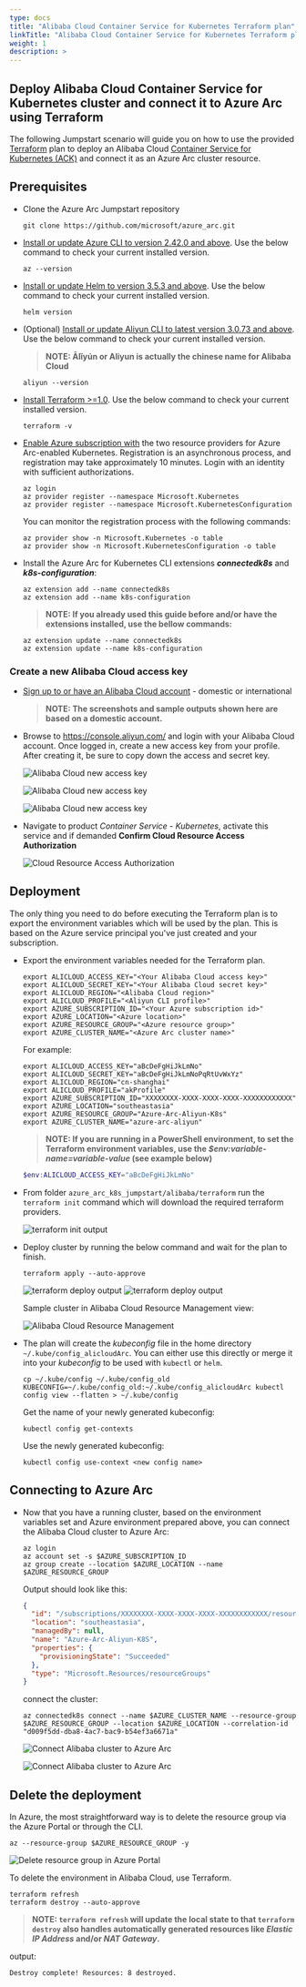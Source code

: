 ```yaml
---
type: docs
title: "Alibaba Cloud Container Service for Kubernetes Terraform plan"
linkTitle: "Alibaba Cloud Container Service for Kubernetes Terraform plan"
weight: 1
description: >
---
```


## Deploy Alibaba Cloud Container Service for Kubernetes cluster and connect it to Azure Arc using Terraform

The following Jumpstart scenario will guide you on how to use the provided [Terraform](https://www.terraform.io/) plan to deploy an Alibaba Cloud [Container Service for Kubernetes (ACK)](https://www.alibabacloud.com/product/kubernetes) and connect it as an Azure Arc cluster resource.

## Prerequisites

* Clone the Azure Arc Jumpstart repository

  ```shell
  git clone https://github.com/microsoft/azure_arc.git
  ```

* [Install or update Azure CLI to version 2.42.0 and above](https://docs.microsoft.com/cli/azure/install-azure-cli?view=azure-cli-latest). Use the below command to check your current installed version.

  ```shell
  az --version
  ```

* [Install or update Helm to version 3.5.3 and above](https://helm.sh/docs/intro/install/). Use the below command to check your current installed version.

  ```shell
  helm version
  ```

* (Optional) [Install or update Aliyun CLI to latest version 3.0.73 and above](https://github.com/aliyun/aliyun-cli). Use the below command to check your current installed version.

  > **NOTE: Ālǐyún or Aliyun is actually the chinese name for Alibaba Cloud**

  ```shell
  aliyun --version
  ```

* [Install Terraform >=1.0](https://learn.hashicorp.com/terraform/getting-started/install.html). Use the below command to check your current installed version.

  ```shell
  terraform -v
  ```

* [Enable Azure subscription with](https://docs.microsoft.com/azure/azure-resource-manager/management/resource-providers-and-types#register-resource-provider) the two resource providers for Azure Arc-enabled Kubernetes. Registration is an asynchronous process, and registration may take approximately 10 minutes. Login with an identity with sufficient authorizations.

  ```shell
  az login
  az provider register --namespace Microsoft.Kubernetes
  az provider register --namespace Microsoft.KubernetesConfiguration
  ```

  You can monitor the registration process with the following commands:

  ```shell
  az provider show -n Microsoft.Kubernetes -o table
  az provider show -n Microsoft.KubernetesConfiguration -o table
  ```

* Install the Azure Arc for Kubernetes CLI extensions ***connectedk8s*** and ***k8s-configuration***:

  ```shell
  az extension add --name connectedk8s
  az extension add --name k8s-configuration
  ```

  > **NOTE: If you already used this guide before and/or have the extensions installed, use the bellow commands:**

  ```shell
  az extension update --name connectedk8s
  az extension update --name k8s-configuration
  ```

### Create a new Alibaba Cloud access key

* [Sign up to or have an Alibaba Cloud account](https://www.alibabacloud.com/) - domestic or international

  > **NOTE: The screenshots and sample outputs shown here are based on a domestic account.**

* Browse to <https://console.aliyun.com/> and login with your Alibaba Cloud account. Once logged in, create a new access key from your profile. After creating it, be sure to copy down the access and secret key.

  ![Alibaba Cloud new access key](./01.png)

  ![Alibaba Cloud new access key](./02.png)

  ![Alibaba Cloud new access key](./03.png)

* Navigate to product *Container Service - Kubernetes*, activate this service and if demanded **Confirm Cloud Resource Access Authorization**

  ![Cloud Resource Access Authorization](./04.png)

## Deployment

The only thing you need to do before executing the Terraform plan is to export the environment variables which will be used by the plan. This is based on the Azure service principal you've just created and your subscription.  

* Export the environment variables needed for the Terraform plan.

  ```shell
  export ALICLOUD_ACCESS_KEY="<Your Alibaba Cloud access key>"
  export ALICLOUD_SECRET_KEY="<Your Alibaba Cloud secret key>"
  export ALICLOUD_REGION="<Alibaba Cloud region>"
  export ALICLOUD_PROFILE="<Aliyun CLI profile>"
  export AZURE_SUBSCRIPTION_ID="<Your Azure subscription id>"
  export AZURE_LOCATION="<Azure location>"
  export AZURE_RESOURCE_GROUP="<Azure resource group>"
  export AZURE_CLUSTER_NAME="<Azure Arc cluster name>"
  ```

  For example:

  ```shell
  export ALICLOUD_ACCESS_KEY="aBcDeFgHiJkLmNo"
  export ALICLOUD_SECRET_KEY="aBcDeFgHiJkLmNoPqRtUvWxYz"
  export ALICLOUD_REGION="cn-shanghai"
  export ALICLOUD_PROFILE="akProfile"
  export AZURE_SUBSCRIPTION_ID="XXXXXXXX-XXXX-XXXX-XXXX-XXXXXXXXXXXX"
  export AZURE_LOCATION="southeastasia"
  export AZURE_RESOURCE_GROUP="Azure-Arc-Aliyun-K8s"
  export AZURE_CLUSTER_NAME="azure-arc-aliyun"
  ```

  > **NOTE: If you are running in a PowerShell environment, to set the Terraform environment variables, use the _$env:variable-name=variable-value_ (see example below)**

  ```powershell
  $env:ALICLOUD_ACCESS_KEY="aBcDeFgHiJkLmNo"
  ```

* From folder `azure_arc_k8s_jumpstart/alibaba/terraform` run the ```terraform init``` command which will download the required terraform providers.

  ![terraform init output](./05.png)

* Deploy cluster by running the below command and wait for the plan to finish.

  ```shell
  terraform apply --auto-approve
  ```

  ![terraform deploy output](./06.png)
  ![terraform deploy output](./07.png)


  Sample cluster in Alibaba Cloud Resource Management view:

  ![Alibaba Cloud Resource Management](./08.png)

* The plan will create the _kubeconfig_ file in the home directory `~/.kube/config_alicloudArc`. You can either use this directly or merge it into your _kubeconfig_ to be used with `kubectl` or `helm`.

   ```shell
   cp ~/.kube/config ~/.kube/config_old
   KUBECONFIG=~/.kube/config_old:~/.kube/config_alicloudArc kubectl config view --flatten > ~/.kube/config
   ```

  Get the name of your newly generated kubeconfig:
  ```shell
  kubectl config get-contexts
  ```
  Use the newly generated kubeconfig:
  ```shell
  kubectl config use-context <new config name>
  ```

## Connecting to Azure Arc

* Now that you have a running cluster, based on the environment variables set and Azure environment prepared above, you can connect the Alibaba Cloud cluster to Azure Arc:

  ```shell
  az login
  az account set -s $AZURE_SUBSCRIPTION_ID
  az group create --location $AZURE_LOCATION --name $AZURE_RESOURCE_GROUP
  ```

  Output should look like this:

  ```json
  {
    "id": "/subscriptions/XXXXXXXX-XXXX-XXXX-XXXX-XXXXXXXXXXXX/resourceGroups/Azure-Arc-Aliyun-K8S",
    "location": "southeastasia",
    "managedBy": null,
    "name": "Azure-Arc-Aliyun-K8S",
    "properties": {
      "provisioningState": "Succeeded"
    },
    "type": "Microsoft.Resources/resourceGroups"
  }
  ```

  connect the cluster:

  ```shell
  az connectedk8s connect --name $AZURE_CLUSTER_NAME --resource-group $AZURE_RESOURCE_GROUP --location $AZURE_LOCATION --correlation-id "d009f5dd-dba8-4ac7-bac9-b54ef3a6671a"
  ```

  ![Connect Alibaba cluster to Azure Arc](./09.png)

  ![Connect Alibaba cluster to Azure Arc](./10.png)

## Delete the deployment

In Azure, the most straightforward way is to delete the resource group via the Azure Portal or through the CLI.

```shell
az --resource-group $AZURE_RESOURCE_GROUP -y
```

![Delete resource group in Azure Portal](./11.png)

To delete the environment in Alibaba Cloud, use Terraform.

```shell
terraform refresh
terraform destroy --auto-approve
```

> **NOTE: `terraform refresh` will update the local state to that `terraform destroy` also handles automatically generated resources like _Elastic IP Address_ and/or _NAT Gateway_.**

output:

```text
Destroy complete! Resources: 8 destroyed.
```
